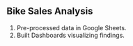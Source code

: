 ## Bike Sales Analysis
1. Pre-processed data in Google Sheets.
2. Built Dashboards visualizing findings.
